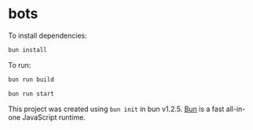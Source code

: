 # bots

To install dependencies:

```bash
bun install
```

To run:

```bash
bun run build
```

```bash
bun run start
```

This project was created using `bun init` in bun v1.2.5. [Bun](https://bun.sh) is a fast all-in-one JavaScript runtime.
